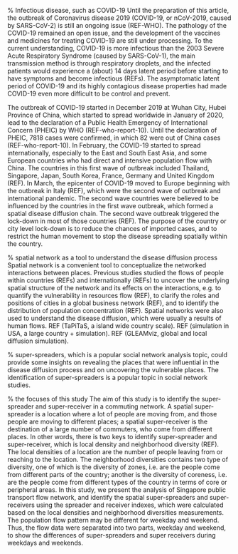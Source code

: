 



% Infectious disease, such as COVID-19 
Until the preparation of this article, the outbreak of Coronavirus disease 2019 (COVID-19, or  nCoV-2019, caused by SARS-CoV-2) is still an ongoing issue (REF-WHO). The pathology of the COVID-19 remained an open issue, and the development of the vaccines and medicines for treating COVID-19 are still under processing. To the current understanding, COVID-19 is more infectious than the 2003 Severe Acute Respiratory Syndrome (caused by SARS-CoV-1), the main transmission method is through respiratory droplets, and the infected patients would experience a (about) 14 days latent period before starting to have symptoms and become infectious (REFs). The asymptomatic latent period of COVID-19 and its highly contagious disease properties had made COVID-19 even more difficult to be control and prevent. 

The outbreak of COVID-19 started in December 2019 at Wuhan City, Hubei Province of China, which started to spread worldwide in January of 2020, lead to the declaration of a Public Health Emergency of International Concern (PHEIC) by WHO (REF-who-report-10). Until the declaration of PHEIC, 7818 cases were confirmed, in which 82 were out of China cases (REF-who-report-10). In February, the COVID-19 started to spread internationally, especially to the East and South East Asia, and some European countries who had  direct and intensive population flow with China. The countries in this first wave of outbreak included Thailand, Singapore, Japan, South Korea, France, Germany and United Kingdom (REF). In March, the epicenter of COVID-19 moved to Europe beginning with the outbreak in Italy (REF), which were the second wave of outbreak and international pandemic. The second wave countries were believed to be influenced by the countries in the first wave outbreak, which formed a spatial disease diffusion chain. The second wave outbreak triggered the lock-down in most of those countries (REF). The purpose of the country or city level lock-down is to reduce the chances of imported cases, and to restrict the human movement to stop the disease spreading spatially within the country.  



% spatial network as a tool to understand the disease diffusion process
Spatial network is a convenient tool to conceptualize the networked interactions between places. Previous studies studied the flows of people within countries (REFs) and internationally (REFs) to uncover the underlying spatial structure of the network and its effects on the interactions, e.g. to quantify the vulnerability in resources flow (REF), to clarify the roles and positions of cities in a global business network (REF), and to identify the distribution of population concentration (REF). Spatial networks were also used to understand the disease diffusion, which were usually a results of human flows. REF (TaPiTaS, a island wide country scale). REF (simulation in USA, a large country + simulation). REF (GLEAMviz, global and local diffusion simulation).  



% super-spreaders, which is a popular social network analysis topic, could provide some insights on revealing the places that were influential in the disease diffusion process and on uncovering the vulnerable places. 
The identification of super-spreaders is a popular topic in social network studies. 



% the focuses of this study
The aim of this study is to identify the super-spreader and super-receiver in a commuting network. A spatial super-spreader is a location where a lot of people are moving from, and those people are moving to different places; a spatial super-receiver is the destination of a large number of commuters, who come from different places. In other words, there is two keys to identify super-spreader and super-receiver, which is local density and neighborhood diversity (REF). The local densities  of a location are the number of people leaving from or reaching to the location. The neighborhood diversities contains two type of diversity, one of which is the diversity of zones, i.e. are the people come from different parts of the country; another is the diversity of coreness, i.e. are the people come from different types of the country in terms of core or peripheral areas. In this study, we present the analysis of Singapore public transport flow network, and identify the spatial super-spreaders and super-receivers using the spreader and receiver indexes, which were calculated based on the local densities and neighborhood diversities measurements. The population flow pattern may be different for weekday and weekend. Thus, the flow data were separated into two parts, weekday and weekend, to show the differences of super-spreaders and super receivers during weekdays and weekends. 